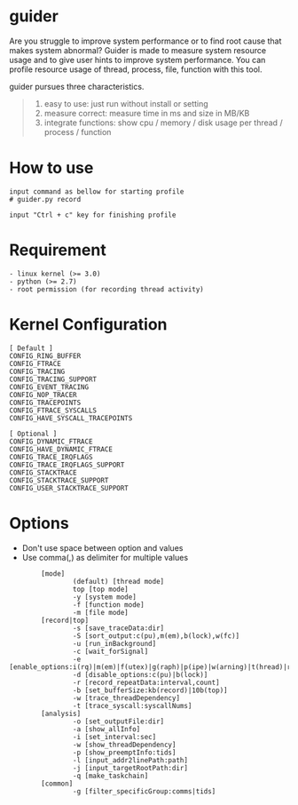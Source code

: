 # guider
Are you struggle to improve system performance or to find root cause that makes system abnormal?
Guider is made to measure system resource usage and to give user hints to improve system performance.
You can profile resource usage of thread, process, file, function with this tool.

guider pursues three characteristics.
>1. easy to use: just run without install or setting
>2. measure correct: measure time in ms and size in MB/KB
>3. integrate functions: show cpu / memory / disk usage per thread / process / function


How to use
=======

```
input command as bellow for starting profile
# guider.py record 

input "Ctrl + c" key for finishing profile
```


Requirement
=======

```
- linux kernel (>= 3.0)
- python (>= 2.7)
- root permission (for recording thread activity)
```


Kernel Configuration
=======

```
[ Default ]
CONFIG_RING_BUFFER
CONFIG_FTRACE
CONFIG_TRACING
CONFIG_TRACING_SUPPORT
CONFIG_EVENT_TRACING
CONFIG_NOP_TRACER
CONFIG_TRACEPOINTS
CONFIG_FTRACE_SYSCALLS
CONFIG_HAVE_SYSCALL_TRACEPOINTS

[ Optional ]
CONFIG_DYNAMIC_FTRACE
CONFIG_HAVE_DYNAMIC_FTRACE
CONFIG_TRACE_IRQFLAGS
CONFIG_TRACE_IRQFLAGS_SUPPORT
CONFIG_STACKTRACE
CONFIG_STACKTRACE_SUPPORT
CONFIG_USER_STACKTRACE_SUPPORT
```


Options
=======

* Don't use space between option and values
* Use comma(,) as delimiter for multiple values

```
        [mode]
                (default) [thread mode]
                top [top mode]
                -y [system mode]
                -f [function mode]
                -m [file mode]
        [record|top]
                -s [save_traceData:dir]
                -S [sort_output:c(pu),m(em),b(lock),w(fc)]
                -u [run_inBackground]
                -c [wait_forSignal]
                -e [enable_options:i(rq)|m(em)|f(utex)|g(raph)|p(ipe)|w(arning)|t(hread)|r(eset)|d(isk)]
                -d [disable_options:c(pu)|b(lock)]
                -r [record_repeatData:interval,count]
                -b [set_bufferSize:kb(record)|10b(top)]
                -w [trace_threadDependency]
                -t [trace_syscall:syscallNums]
        [analysis]
                -o [set_outputFile:dir]
                -a [show_allInfo]
                -i [set_interval:sec]
                -w [show_threadDependency]
                -p [show_preemptInfo:tids]
                -l [input_addr2linePath:path]
                -j [input_targetRootPath:dir]
                -q [make_taskchain]
        [common]
                -g [filter_specificGroup:comms|tids]
```
